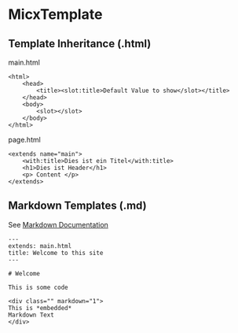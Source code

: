 # MicxTemplate

## Template Inheritance (<file>.html)

main.html
```
<html>
    <head>
        <title><slot:title>Default Value to show</slot></title>
    </head>
    <body>
        <slot></slot>
    </body>
</html>
```


page.html
```
<extends name="main">
    <with:title>Dies ist ein Titel</with:title>
    <h1>Dies ist Header</h1>
    <p> Content </p>
</extends>
```

## Markdown Templates (<file>.md)

See [Markdown Documentation](https://michelf.ca/projects/php-markdown/extra/)

```
---
extends: main.html
title: Welcome to this site
---

# Welcome

This is some code

<div class="" markdown="1">
This is *embedded*
Markdown Text
</div>
```